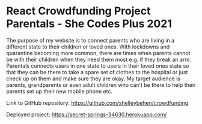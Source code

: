# React Crowdfunding Project Parentals - She Codes Plus 2021

The purpose of my website is to connect parents who are living in a different state to their children or loved ones.  With lockdowns and quarantine becoming more common, there are times when parents cannot be with their children when they need them most e.g. if they break an arm.  Parentals connects users in one state to users in their loved ones state so that they can be there to take a spare set of clothes to the hospital or just check up on them and make sure they are okay.
My target audience is parents, grandparents or even adult children who can’t be there to help their parents set up their new mobile phone etc.

Link to GitHub repository: https://github.com/shelleybehen/crowdfunding

Deployed project: https://secret-springs-34630.herokuapp.com/




